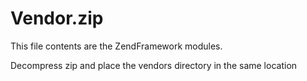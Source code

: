 # Vendor.zip

This file contents are the ZendFramework modules.

Decompress zip and place the vendors directory in the same location

